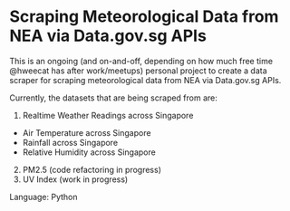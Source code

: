 # Scraping Meteorological Data from NEA via Data.gov.sg APIs
This is an ongoing (and on-and-off, depending on how much free time @hweecat has after work/meetups) personal project to create a data scraper for scraping meteorological data from NEA via Data.gov.sg APIs.

Currently, the datasets that are being scraped from are:
1. Realtime Weather Readings across Singapore
- Air Temperature across Singapore
- Rainfall across Singapore
- Relative Humidity across Singapore
2. PM2.5 (code refactoring in progress)
3. UV Index (work in progress)

Language: Python
